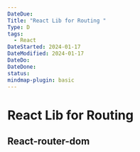 ```yaml
---
DateDue:
Title: "React Lib for Routing "
Type: D
tags:
  - React
DateStarted: 2024-01-17
DateModified: 2024-01-17
DateDo: 
DateDone: 
status: 
mindmap-plugin: basic
---
```


# React Lib for Routing

## React-router-dom